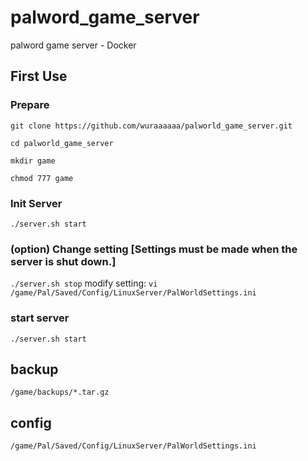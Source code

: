 # palword_game_server
palword game server - Docker

## First Use

### Prepare
```
git clone https://github.com/wuraaaaaa/palworld_game_server.git

cd palworld_game_server

mkdir game

chmod 777 game
```

### Init Server
```./server.sh start```

### (option) Change setting  [Settings must be made when the server is shut down.]
```./server.sh stop```
modify setting: ```vi /game/Pal/Saved/Config/LinuxServer/PalWorldSettings.ini```

### start server
```./server.sh start```



## backup
```
/game/backups/*.tar.gz
```

## config
```
/game/Pal/Saved/Config/LinuxServer/PalWorldSettings.ini
```